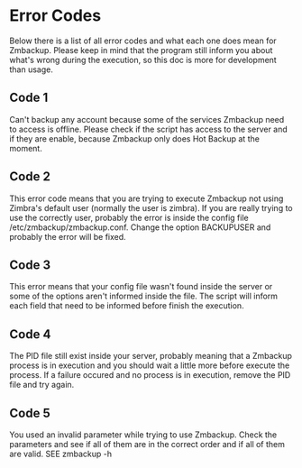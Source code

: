 # Error Codes
Below there is a list of all error codes and what each one does mean for Zmbackup. Please keep in mind that the program still inform you about what's wrong during the execution, so this doc is more for development than usage.

## Code **1**
Can't backup any account because some of the services Zmbackup need to access is offline. Please check if the script has access to the server and if they are enable, because Zmbackup only does Hot Backup at the moment.

## Code **2**
This error code means that you are trying to execute Zmbackup not using Zimbra's default user (normally the user is zimbra). If you are really trying to use the correctly user, probably the error is inside the config file /etc/zmbackup/zmbackup.conf. Change the option BACKUPUSER and probably the error will be fixed.

## Code **3**
This error means that your config file wasn't found inside the server or some of the options aren't informed inside the file. The script will inform each field that need to be informed before finish the execution.

## Code **4**
The PID file still exist inside your server, probably meaning that a Zmbackup process is in execution and you should wait a little more before execute the process. If a failure occured and no process is in execution, remove the PID file and try again.

## Code **5**
You used an invalid parameter while trying to use Zmbackup. Check the parameters and see if all of them are in the correct order and if all of them are valid. SEE zmbackup -h
